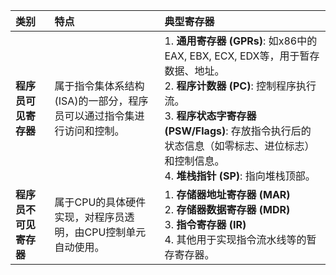 | 类别 | 特点 | 典型寄存器 |
| :--- | :--- | :--- |
| **程序员可见寄存器** | 属于指令集体系结构(ISA)的一部分，程序员可以通过指令集进行访问和控制。 | 1. **通用寄存器 (GPRs)**: 如x86中的EAX, EBX, ECX, EDX等，用于暂存数据、地址。 <br> 2. **程序计数器 (PC)**: 控制程序执行流。 <br> 3. **程序状态字寄存器 (PSW/Flags)**: 存放指令执行后的状态信息（如零标志、进位标志）和控制信息。 <br> 4. **堆栈指针 (SP)**: 指向堆栈顶部。 |
| **程序员不可见寄存器** | 属于CPU的具体硬件实现，对程序员透明，由CPU控制单元自动使用。 | 1. **存储器地址寄存器 (MAR)** <br> 2. **存储器数据寄存器 (MDR)** <br> 3. **指令寄存器 (IR)** <br> 4. 其他用于实现指令流水线等的暂存寄存器。 |

